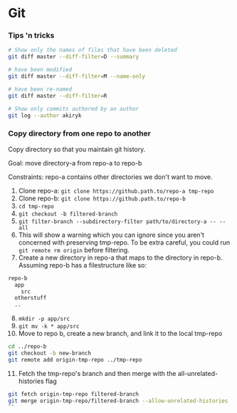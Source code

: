 # Git

### Tips 'n tricks
```sh
# Show only the names of files that have been deleted
git diff master --diff-filter=D --summary

# have been modified
git diff master --diff-filter=M --name-only

# have been re-named
git diff master --diff-filter=R 

# Show only commits authored by an author
git log --author akiryk
```

### Copy directory from one repo to another
Copy directory so that you maintain git history.

Goal: move directory-a from repo-a to repo-b 

Constraints: repo-a contains other directories we don't want to move.

1. Clone repo-a: `git clone https://github.path.to/repo-a tmp-repo`
2. Clone repo-b: `git clone https://github.path.to/repo-b`
3. `cd tmp-repo`
4. `git checkout -b filtered-branch` 
5. `git filter-branch --subdirectory-filter path/to/directory-a -- --all`
6. This will show a warning which you can ignore since you aren't concerned with preserving tmp-repo. To be extra careful, you could run `git remote rm origin` before filtering.
7. Create a new directory in repo-a that maps to the directory in repo-b. Assuming repo-b has a filestructure like so:
```sh
repo-b
  app
    src
  otherstuff
  ..
```
8. `mkdir -p app/src`
9. `git mv -k * app/src`
10. Move to repo b, create a new branch, and link it to the local tmp-repo
```sh
cd ../repo-b
git checkout -b new-branch
git remote add origin-tmp-repo ../tmp-repo
```
11. Fetch the tmp-repo's branch and then merge with the all-unrelated-histories flag
```sh
git fetch origin-tmp-repo filtered-branch
git merge origin-tmp-repo/filtered-branch --allow-unrelated-histories
``
